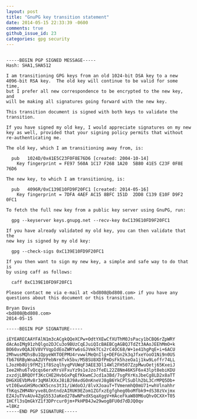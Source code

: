 ```yaml
---
layout: post
title: "GnuPG key transition statement"
date: 2014-05-15 22:33:39 -0600
comments: true
github_issue_id: 23
categories: gpg security
---
```


<pre><code>
-----BEGIN PGP SIGNED MESSAGE-----
Hash: SHA1,SHA512

I am transitioning GPG keys from an old 1024-bit DSA key to a new
4096-bit RSA key.  The old key will continue to be valid for some time,
but I prefer all new correspondence to be encrypted to the new key, and
will be making all signatures going forward with the new key.

This transition document is signed with both keys to validate the
transition.

If you have signed my old key, I would appreciate signatures on my new
key as well, provided that your signing policy permits that without
re-authenticating me.

The old key, which I am transitioning away from, is:

  pub   1024D/0x41E5C23F0F8E76D6 [created: 2004-10-14]
    Key fingerprint = FE97 560A 1C17 F268 1A20  5B80 41E5 C23F 0F8E 76D6

The new key, to which I am transitioning, is:

  pub   4096R/0xC139E10FD9F20FC1 [created: 2014-05-16]
    Key fingerprint = 7DFA 4AEF AC15 8BFC 151D  2DD8 C139 E10F D9F2 0FC1

To fetch the full new key from a public key server using GnuPG, run:

  gpg --keyserver keys.gnupg.net --recv-key 0xC139E10FD9F20FC1

If you have already validated my old key, you can then validate that the
new key is signed by my old key:

  gpg --check-sigs 0xC139E10FD9F20FC1

If you then want to sign my new key, a simple and safe way to do that is
by using caff as follows:

  caff 0xC139E10FD9F20FC1

Please contact me via e-mail at &lt;bd808@bd808.com&gt; if you have any
questions about this document or this transition.

Bryan Davis
&lt;bd808@bd808.com&gt;
2014-05-15

-----BEGIN PGP SIGNATURE-----

iEYEARECAAYFAlN1m3cACgkQQeXCPw+OdtYXEwCfXUThM0JsPacy1bCBQ6rZpWRY
dAcAoIMg91zhQlgo2DJCu3o9BUzCqEJuiQIcBAEBCgAGBQJTdZt3AAoJEEhMmO+k
BO60xv0QAJEV8VYVqpIdEoZWRYw6sGJVmkTCs2rC4OC68/W+1e41hgPqE+i+6ACU
2MhwusMQhsBu1QpyeWXTOEPMU4rvwwlMeQnIlg+DEFGn2k3qJfxeYooO1Ni9n0US
fb676RByWnaAZUYPebNrmTvk5bv/M5BSU8XDfPmDsFk5hzeOa1j1kw9Loffr74LL
LJozHb8Uj9fMZj1f8SzqlhyqPVUWqF3AEE3Dl14Wl2FH507ZzpMwuOetj65KxeiJ
Iee2Hhu6TvQcqs6erxMrsVFxuYz9s1eJzo7feEL22Z8Nm46KSF6x43lpt8ebiKDU
zxzdjLBRQOYf3KcCHE2HvbGxPqEfKkwmCJcd1a3Bd/7sgPXrKsJbeCg8LD2x8aTT
DHGXUEVbMv8r3qMAlKXxJ8iBJ9AvdG0nKneVJ8gB6YkCPlSuDlh2bL3CrMPQ5Db+
vtI0EwuGHSMocWX5cns3t31/iWdoOJ/8lvXJoauT+TVmenmhQ0mU71+whVlnahhr
fhKqsZHM4Nryve8LOntndzAIRUK9EZom1ZGfxzEgfgheg0boMfbk9+dS38zVxjmx
EZ4JuTVvAUv4ZgG553JaKed278wNPxdXSqaXggV+HAceFkaW80M6uQhvOCXX+T05
1HCfl3sQmGkYZ1f3DPrcur0jm+PkHPB4Jw29wogBFU0d7dDJQ0qv
=l8Kz
-----END PGP SIGNATURE-----
</code></pre>
